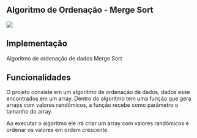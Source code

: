 ## Algoritmo de Ordenação - Merge Sort
![](https://img.shields.io/badge/Java-ED8B00?style=for-the-badge&logo=java&logoColor=white)

## Implementação

Algoritmo de ordenação de dados Merge Sort

## Funcionalidades

O projeto consiste em um algoritmo de ordenação de dados, dados esse encontrados em um array. Dentro do algoritmo tem uma função que gera arrays com valores randômicos, a função recebe como parâmetro o tamanho do array. 

Ao executar o algoritmo ele irá criar um array com valores randômicos e ordenar os valores em ordem crescente.
